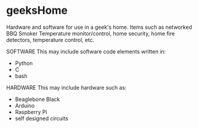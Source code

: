 # geeksHome
Hardware and software for use in a geek's home.  Items such as networked BBQ Smoker Temperature monitor/control, home security, home fire detectors, temperature control, etc.

SOFTWARE
This may include software code elements written in:
  - Python
  - C
  - bash

HARDWARE
This may include hardware such as:
  - Beaglebone Black
  - Arduino
  - Raspberry Pi
  - self designed circuits
